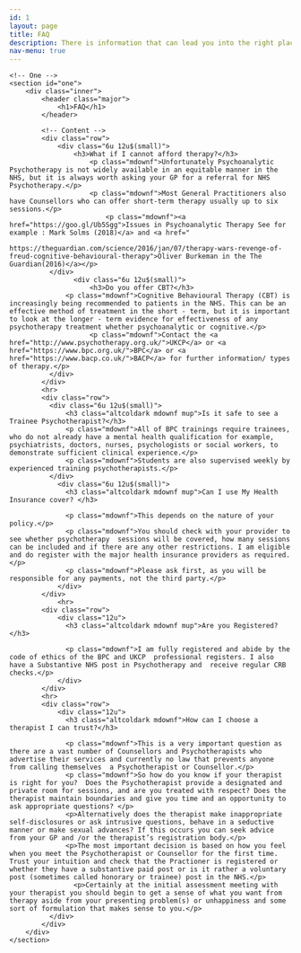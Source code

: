 ```yaml
---
id: 1
layout: page
title: FAQ
description: There is information that can lead you into the right place to interact with me please have a look.
nav-menu: true
---
```


<!-- Main -->

<div id="main" class="alt">

    <!-- One -->
    <section id="one">
    	<div class="inner">
    		<header class="major">
    			<h1>FAQ</h1>
    		</header>

    		<!-- Content -->
    		<div class="row">
    			<div class="6u 12u$(small)">
    				<h3>What if I cannot afford therapy?</h3>
    					<p class="mdownf">Unfortunately Psychoanalytic Psychotherapy is not widely available in an equitable manner in the NHS, but it is always worth asking your GP for a referral for NHS Psychotherapy.</p>
    					<p class="mdownf">Most General Practitioners also have Counsellors who can offer short-term therapy usually up to six sessions.</p>
    						<p class="mdownf"><a href="https://goo.gl/Ub5Sgg">Issues in Psychoanalytic Therapy See for example : Mark Solms (2018)</a> and <a href="
    							https://theguardian.com/science/2016/jan/07/therapy-wars-revenge-of-freud-cognitive-behavioural-therapy">Oliver Burkeman in the The Guardian(2016)</a></p>
    		  </div>
    				<div class="6u 12u$(small)">
    					<h3>Do you offer CBT?</h3>
    		      <p class="mdownf">Cognitive Behavioural Therapy (CBT) is increasingly being recommended to patients in the NHS. This can be an effective method of treatment in the short - term, but it is important to look at the longer - term evidence for effectiveness of any psychotherapy treatment whether psychoanalytic or cognitive.</p>
    					<p class="mdownf">Contact the <a href="http://www.psychotherapy.org.uk/">UKCP</a> or <a href="https://www.bpc.org.uk/">BPC</a> or <a href="https://www.bacp.co.uk/">BACP</a> for further information/ types of therapy.</p>
    		  </div>
    		</div>
    		<hr>
    		<div class="row">
    		  <div class="6u 12u$(small)">
    		      <h3 class="altcoldark mdownf mup">Is it safe to see a Trainee Psychotherapist?</h3>
    		      <p class="mdownf">All of BPC trainings require trainees, who do not already have a mental health qualification for example, psychiatrists, doctors, nurses, psychologists or social workers, to demonstrate sufficient clinical experience.</p>
    		      <p class="mdownf">Students are also supervised weekly by experienced training psychotherapists.</p>
    		  </div>
    			<div class="6u 12u$(small)">
    			  <h3 class="altcoldark mdownf mup">Can I use My Health Insurance cover? </h3>

    			  <p class="mdownf">This depends on the nature of your policy.</p>
    			  <p class="mdownf">You should check with your provider to see whether psychotherapy  sessions will be covered, how many sessions can be included and if there are any other restrictions. I am eligible and do register with the major health insurance providers as required.</p>
    			  <p class="mdownf">Please ask first, as you will be responsible for any payments, not the third party.</p>
    			</div>
    		</div>
    			<hr>
    		<div class="row">
    			<div class="12u">
    			  <h3 class="altcoldark mdownf mup">Are you Registered?</h3>

    			  <p class="mdownf">I am fully registered and abide by the code of ethics of the BPC and UKCP  professional registers. I also have a Substantive NHS post in Psychotherapy and  receive regular CRB checks.</p>
    			</div>
    		</div>
    		<hr>
    		<div class="row">
    			<div class="12u">
    			  <h3 class="altcoldark mdownf">How can I choose a therapist I can trust?</h3>

    			  <p class="mdownf">This is a very important question as there are a vast number of Counsellors and Psychotherapists who advertise their services and currently no law that prevents anyone from calling themselves  a Psychotherapist or Counsellor.</p>
    			  <p class="mdownf">So how do you know if your therapist is right for you?  Does the Psychotherapist provide a designated and private room for sessions, and are you treated with respect? Does the therapist maintain boundaries and give you time and an opportunity to ask appropriate questions? </p>
    			  <p>Alternatively does the therapist make inappropriate self-disclosures or ask intrusive questions, behave in a seductive manner or make sexual advances? If this occurs you can seek advice from your GP and /or the therapist’s registration body.</p>
    			  <p>The most important decision is based on how you feel when you meet the Psychotherapist or Counsellor for the first time. Trust your intuition and check that the Practioner is registered or whether they have a substantive paid post or is it rather a voluntary post (sometimes called honorary or trainee) post in the NHS.</p>
    				<p>Certainly at the initial assessment meeting with your therapist you should begin to get a sense of what you want from therapy aside from your presenting problem(s) or unhappiness and some sort of formulation that makes sense to you.</p>
    		  </div>
    		</div>
    	</div>
    </section>

</div>
